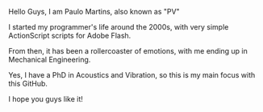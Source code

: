 Hello Guys, I am Paulo Martins, also known as "PV"

I started my programmer's life around the 2000s, with very simple ActionScript scripts for Adobe Flash.

From then, it has been a rollercoaster of emotions, with me ending up in Mechanical Engineering.

Yes, I have a PhD in Acoustics and Vibration, so this is my main focus with this GitHub.

I hope you guys like it!
